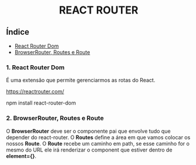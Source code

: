 <div align="center">

# REACT ROUTER
</div>


## Índice
- [React Router Dom](#1-react-router-dom)
- [BrowserRouter, Routes e Route]()

### 1. React Router Dom
É uma extensão que permite gerenciarmos as rotas do React.

https://reactrouter.com/

npm install react-router-dom

### 2. BrowserRouter, Routes e Route
O **BrowserRouter** deve ser o componente pai que envolve tudo que depender do react-router. O **Routes** define a área em que vamos colocar os nossos **Route**. O **Route** recebe um caminho em path, se esse caminho for o mesmo do URL ele irá renderizar o component que estiver dentro de **element={}**.


